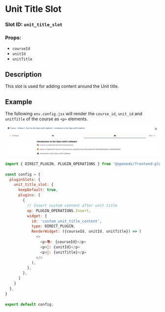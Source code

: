 # Unit Title Slot

### Slot ID: `unit_title_slot`
### Props:
* `courseId`
* `unitId`
* `unitTitle`

## Description

This slot is used for adding content around the Unit title.

## Example

The following `env.config.jsx` will render the `course_id`, `unit_id` and `unitTitle` of the course as `<p>` elements.

![Screenshot of Content added after the Unit Title](./images/post_unit_title.png)

```js
import { DIRECT_PLUGIN, PLUGIN_OPERATIONS } from '@openedx/frontend-plugin-framework';

const config = {
  pluginSlots: {
    unit_title_slot: {
      keepDefault: true,
      plugins: [
        {
          // Insert custom content after unit title
          op: PLUGIN_OPERATIONS.Insert,
          widget: {
            id: 'custom_unit_title_content',
            type: DIRECT_PLUGIN,
            RenderWidget: ({courseId, unitId, unitTitle}) => (
              <>
                <p>📚: {courseId}</p>
                <p>📙: {unitId}</p>
                <p>🎩: {unitTitle}</p>
              </>
            ),
          },
        },
      ]
    }
  },
}

export default config;
```

